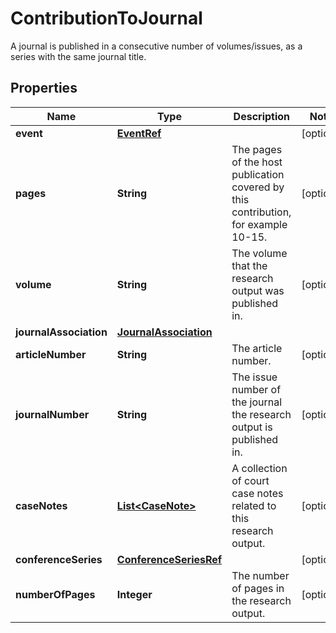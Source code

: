 

# ContributionToJournal

A journal is published in a consecutive number of volumes/issues, as a series with the same journal title.
## Properties

Name | Type | Description | Notes
------------ | ------------- | ------------- | -------------
**event** | [**EventRef**](EventRef.md) |  |  [optional]
**pages** | **String** | The pages of the host publication covered by this contribution, for example 10-15. |  [optional]
**volume** | **String** | The volume that the research output was published in. |  [optional]
**journalAssociation** | [**JournalAssociation**](JournalAssociation.md) |  | 
**articleNumber** | **String** | The article number. |  [optional]
**journalNumber** | **String** | The issue number of the journal the research output is published in. |  [optional]
**caseNotes** | [**List&lt;CaseNote&gt;**](CaseNote.md) | A collection of court case notes related to this research output. |  [optional]
**conferenceSeries** | [**ConferenceSeriesRef**](ConferenceSeriesRef.md) |  |  [optional]
**numberOfPages** | **Integer** | The number of pages in the research output. |  [optional]



